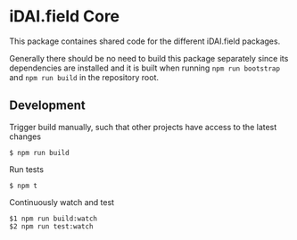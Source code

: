 # iDAI.field Core

This package containes shared code for the different iDAI.field packages.

Generally there should be no need to build this package separately since its
dependencies are installed and it is built when running `npm run bootstrap`
and `npm run build` in the repository root.

## Development

Trigger build manually, such that other projects have access to the latest changes

    $ npm run build 

Run tests

    $ npm t

Continuously watch and test

    $1 npm run build:watch
    $2 npm run test:watch
